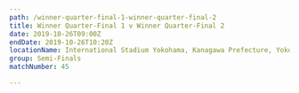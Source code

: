 ```yaml
---
path: /winner-quarter-final-1-winner-quarter-final-2
title: Winner Quarter-Final 1 v Winner Quarter-Final 2
date: 2019-10-26T09:00Z
endDate: 2019-10-26T10:20Z
locationName: International Stadium Yokohama, Kanagawa Prefecture, Yokohama City
group: Semi-Finals
matchNumber: 45

---
```


